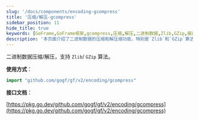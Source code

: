```yaml
---
slug: '/docs/components/encoding-gcompress'
title: '压缩/解压-gcompress'
sidebar_position: 11
hide_title: true
keywords: [GoFrame,GoFrame框架,gcompress,压缩,解压,二进制数据,Zlib,GZip,接口文档,GoFrame编码]
description: '本页面介绍了二进制数据的压缩和解压缩功能，特别是`Zlib`和`GZip`算法的使用方法。通过GoFrame框架，用户可以轻松实现数据压缩解压，具体实现请参考接口文档。本页面提供详细的调用示例和相关技术文档链接，帮助开发者快速上手。'
---
```


二进制数据压缩/解压，支持 `Zlib`/ `GZip` 算法。

**使用方式**：

```go
import "github.com/gogf/gf/v2/encoding/gcompress"
```

**接口文档**：

[https://pkg.go.dev/github.com/gogf/gf/v2/encoding/gcompress](https://pkg.go.dev/github.com/gogf/gf/v2/encoding/gcompress)